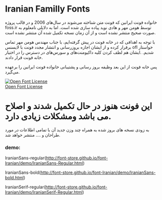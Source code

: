 Iranian Familly Fonts
===================
خانواده فونت ایرانین  که فونت متن شناخته می‌شوند در سال‌های 2006 و در قالب پروژه foss.ir توسط هومن مهر و هادی نوید  پیاده سازی شده است.
اما به دلایلی نامعلوم به صورت صحیح منتشر نشده است و از آن زمان نسخه تکمیل شده آن منتشر نشده است.

با توجه به اهدافی که در خانه فونت در پیش گرفته‌ایم، با جناب مهندس هومن مهر تماس برقرار کرده و از ایشان اجازه بروزرسانی و انتشار مجدد فونت با لایسنس ofl خواستار شدیم.
.ایشان هم لطف کردن کلیه داکیومنت‌های و سورس‌های در دسترس را در اختیار خانه فونت قرار دادند.

پس خانه فونت از این بعد  وظیفه بروز رسانی و پشتیبانی خانواده فونت ایرانین را برعهده می‌گیرد.

<!--SIL Open Font License-->

<a rel="license" href="http://scripts.sil.org/OFL">
<img alt="Open Font License" border="0"
src="../images/OFL_logo_rect_color.png"/></a>
<br />
<a rel="license" href="http://scripts.sil.org/OFL">Open Font License </a>

<!--/SIL Open Font License-->


# این فونت هنوز در حال تکمیل شدند و اصلاح می باشد ومشکلات  زیادی دارد.
به زودی نسخه های بروز شده به همراه چند وزن جدید آن با تمامی اطلاعات   در مورد طراحان و .... منتشر خواهد شد.



### demo:
IranianSans-regular(http://font-store.github.io/font-Iranian/demo/IranianSans-Regular.html)

IranianSans-bold(http://font-store.github.io/font-Iranian/demo/IranianSans-bold.html)

IranianSerif-regular(http://font-store.github.io/font-Iranian/demo/IranianSerif-Regular.html)
